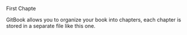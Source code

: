 First Chapte

GitBook allows you to organize your book into chapters, each chapter is stored in a separate file like this one.

